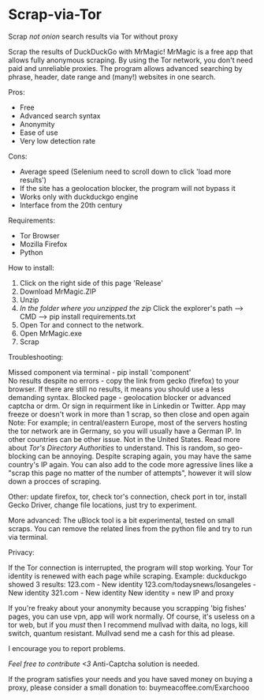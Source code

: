 # Scrap-via-Tor
Scrap *not onion* search results via Tor without proxy

Scrap the results of DuckDuckGo with MrMagic!
MrMagic is a free app that allows fully anonymous scraping.
By using the Tor network, you don't need paid and unreliable proxies.
The program allows advanced searching by phrase, header, date range and (many!) websites in one search. 

Pros:

- Free
- Advanced search syntax
- Anonymity
- Ease of use
- Very low detection rate

Cons:

- Average speed (Selenium need to scroll down to click 'load more results')
- If the site has a geolocation blocker, the program will not bypass it
- Works only with duckduckgo engine
- Interface from the 20th century


Requirements:

- Tor Browser
- Mozilla Firefox
- Python


How to install:

1) Click on the right side of this page 'Release'
2) Download MrMagic.ZIP
3) Unzip
4) *In the folder where you unzipped the zip*  Click the explorer's path --> CMD --> pip install requirements.txt
5) Open Tor and connect to the network.
6) Open MrMagic.exe
7) Scrap 


Troubleshooting:

Missed component via terminal - pip install 'component'  
No results despite no errors - copy the link from gecko (firefox) to your browser.
If there are still no results, it means you should use a less demanding syntax.
Blocked page - geolocation blocker or advanced captcha or drm. Or sign in requirment like in Linkedin or Twitter.
App may freeze or doesn't work in more than 1 scrap, so then close and open again
Note: For example; in central/eastern Europe, most of the servers hosting the tor network are in Germany, so you will usually have a German IP.
In other countries can be other issue. Not in the United States. Read more about *Tor's Directory Authorities* to understand. 
This is random, so geo-blocking can be annoying. Despite scraping again, you may have the same country's IP again.
You can also add to the code more agressive lines like a "scrap this page no matter of the number of attempts", however it will slow down a procces of scraping.

Other: update firefox, tor, check tor's connection, check port in tor, install Gecko Driver, change file locations, just try to experiment.

More advanced:
The  uBlock tool is a bit experimental, tested on small scraps.
You can remove the related lines from the python file and try to run via terminal.

Privacy:

If the Tor connection is interrupted, the program will stop working.
Your Tor identity is renewed with each page while scraping. 
Example: duckduckgo showed 3 results:
123.com - New identity
123.com/todaysnews/losangeles - New identity
321.com - New identity
New identity = new IP and proxy

If you're freaky about your anonymity because you scrapping 'big fishes' pages, you can use vpn, app will work normally.
Of course, it's useless on a tor web, but if you *must*  then I recommend mullvad with daita, no logs, kill switch, quantum resistant.
Mullvad send me a cash for this ad please.


I encourage you to report problems.

*Feel free to contribute  <3*
Anti-Captcha solution is needed.

If the program satisfies your needs and you have saved money on buying a proxy, please consider a small donation to: buymeacoffee.com/Exarchooo
